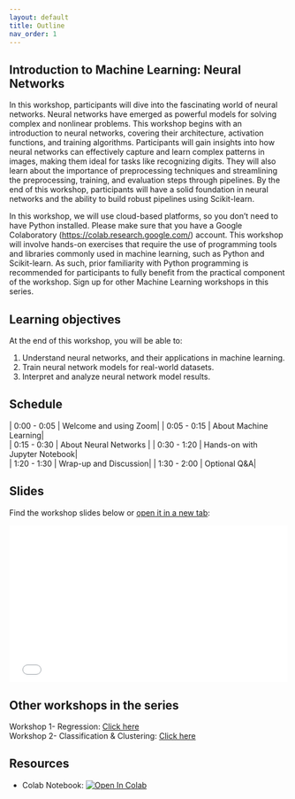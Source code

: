 ```yaml
---
layout: default
title: Outline
nav_order: 1
---
```


## Introduction to Machine Learning: Neural Networks

In this workshop, participants will dive into the fascinating world of neural networks. Neural networks have emerged as powerful models for solving complex and nonlinear problems. This workshop begins with an introduction to neural networks, covering their architecture, activation functions, and training algorithms. Participants will gain insights into how neural networks can effectively capture and learn complex patterns in images, making them ideal for tasks like recognizing digits. They will also learn about the importance of preprocessing techniques and streamlining the preprocessing, training, and evaluation steps through pipelines. By the end of this workshop, participants will have a solid foundation in neural networks and the ability to build robust pipelines using Scikit-learn.
 
In this workshop, we will use cloud-based platforms, so you don’t need to have Python installed. Please make sure that you have a Google Colaboratory (https://colab.research.google.com/) account. This workshop will involve hands-on exercises that require the use of programming tools and libraries commonly used in machine learning, such as Python and Scikit-learn. As such, prior familiarity with Python programming is recommended for participants to fully benefit from the practical component of the workshop.
Sign up for other Machine Learning workshops in this series.

## Learning objectives

At the end of this workshop, you will be able to:
1. Understand neural networks, and their applications in machine learning.
2. Train neural network models for real-world datasets.
3. Interpret and analyze neural network model results. 

## Schedule

| 0:00 - 0:05 | Welcome and using Zoom|
| 0:05 - 0:15 | About Machine Learning|  
| 0:15 - 0:30 | About Neural Networks |
| 0:30 - 1:20 | Hands-on with Jupyter Notebook|   
| 1:20 - 1:30 | Wrap-up and Discussion|
| 1:30 - 2:00 | Optional Q&A|

## Slides
Find the workshop slides below or <a href="slides/introduction.html" target="_blank">open it in a new tab</a>:

<div style="overflow: hidden;
  padding-top: 56.25%;
  position: relative">
  <iframe src="slides/introduction.html" title="demo embedded slide deck" scrolling="no" frameborder="0"
    style="border: 0;
   height: 100%;
   left: 0;
   position: absolute;
   top: 0;
   width: 100%;">
   <p>Your browser does not support iframes.</p>
 </iframe>
</div>

## Other workshops in the series 
Workshop 1- Regression: <a href="https://ubc-library-rc.github.io/ml-regression/"> Click here </a>
<br>
Workshop 2- Classification & Clustering: <a href="https://ubc-library-rc.github.io/ml-classification-clustering/"> Click here </a>

## Resources
* Colab Notebook: <a target="_blank" href="https://colab.research.google.com/github/ubc-library-rc/intro-machine-learning/blob/main/Examples/NeuralNet_examples.ipynb">
  <img src="https://colab.research.google.com/assets/colab-badge.svg" alt="Open In Colab"/>
</a>

